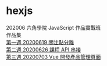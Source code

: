 # hexjs
202006 六角學院 JavaScript 作品實戰班  
作品集  
[第一週 20200619 關注點分離](https://kxw07.github.io/hexjs/20200619/)  
[第二週 20200626 課程 API 串接](https://kxw07.github.io/hexjs/20200626/)  
[第三週 20200703 Vue 開發產品管理頁面](https://kxw07.github.io/hexjs/20200703/)  
